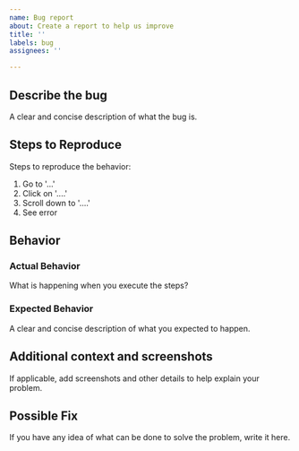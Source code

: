 ```yaml
---
name: Bug report
about: Create a report to help us improve
title: ''
labels: bug
assignees: ''

---
```


## Describe the bug
A clear and concise description of what the bug is.

## Steps to Reproduce
Steps to reproduce the behavior:
1. Go to '...'
2. Click on '....'
3. Scroll down to '....'
4. See error

## Behavior
### Actual Behavior
What is happening when you execute the steps?

### Expected Behavior
A clear and concise description of what you expected to happen.

## Additional context and screenshots
If applicable, add screenshots and other details to help explain your problem.

## Possible Fix
If you have any idea of what can be done to solve the problem, write it here.
